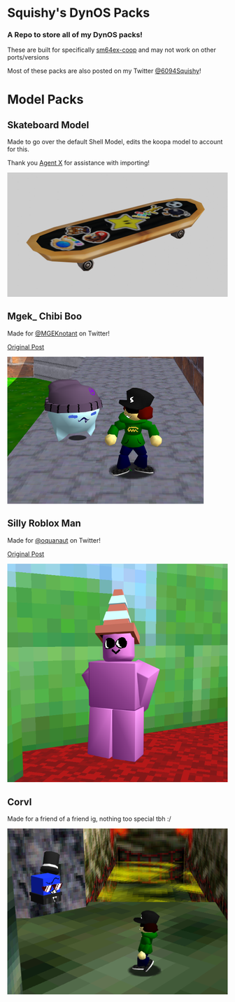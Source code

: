 # Squishy's DynOS Packs
### A Repo to store all of my DynOS packs!
These are built for specifically [sm64ex-coop](https://github.com/djoslin0/sm64ex-coop) and may not work on other ports/versions

Most of these packs are also posted on my Twitter [@6094Squishy](https://twitter.com/6094Squishy)!

# Model Packs
## Skateboard Model
Made to go over the default Shell Model, edits the koopa model to account for this.

Thank you [Agent X](https://github.com/Agent-11) for assistance with importing!

 ![image](https://github.com/SQUISHY6094/squishys-dynos/blob/main/Skateboard/Skateboard_Render.png)

## Mgek_ Chibi Boo
Made for [@MGEKnotant](https://twitter.com/MGEKnotant) on Twitter!

[Original Post](https://x.com/6094Squishy/status/1698019484752375967?s=20)

 ![image](https://github.com/SQUISHY6094/squishys-dynos/blob/main/MGEK_%20Chibi%20Boo/wgat%20the%20fuck%20chibi%20real.png)

## Silly Roblox Man
Made for [@oquanaut](https://twitter.com/oquanaut) on Twitter!

[Original Post](https://x.com/6094Squishy/status/1698735161809195210?s=20)

 ![image](https://github.com/SQUISHY6094/squishys-dynos/blob/main/Oqua%20-%20Silly%20Roblox%20Man/there%20he%20is!!!.png)

## Corvl
Made for a friend of a friend ig, nothing too special tbh :/

![image](https://github.com/SQUISHY6094/squishys-dynos/blob/main/Corvl/thecube%20man%2064.png)
